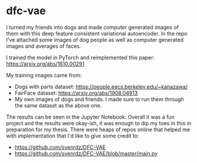 # dfc-vae
I turned my friends into dogs and made computer generated images of them with this deep feature consistent variational autoencoder. In the repo I've attached some images of dog people as well as computer generated images and averages of faces. 

I trained the model in PyTorch and reimplemented this paper: https://arxiv.org/abs/1610.00291

My training images came from:
- Dogs with parts dataset: https://people.eecs.berkeley.edu/~kanazawa/
- FairFace dataset: https://arxiv.org/abs/1908.04913
- My own images of dogs and friends. I made sure to run them through the same dataset as the above one. 

The results can be seen in the Jupyter Notebook. Overall it was a fun project and the results were okay-ish, it was enough to dip my toes in this in preparation for my thesis. There were heaps of repos online that helped me with implementation that I'd like to give some credit to:
- https://github.com/svenrdz/DFC-VAE
- https://github.com/svenrdz/DFC-VAE/blob/master/main.py
